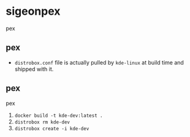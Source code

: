 # sigeonpex
pex

## pex

- `distrobox.conf` file is actually pulled by `kde-linux` at build time and shipped with it.

## pex

pex

1. `docker build -t kde-dev:latest .`
1. `distrobox rm kde-dev`
1. `distrobox create -i kde-dev`
